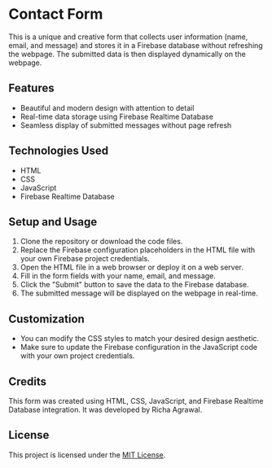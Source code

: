 # Contact Form

This is a unique and creative form that collects user information (name, email, and message) and stores it in a Firebase database without refreshing the webpage. The submitted data is then displayed dynamically on the webpage.

## Features

- Beautiful and modern design with attention to detail
- Real-time data storage using Firebase Realtime Database
- Seamless display of submitted messages without page refresh

## Technologies Used

- HTML
- CSS
- JavaScript
- Firebase Realtime Database

## Setup and Usage

1. Clone the repository or download the code files.
2. Replace the Firebase configuration placeholders in the HTML file with your own Firebase project credentials.
3. Open the HTML file in a web browser or deploy it on a web server.
4. Fill in the form fields with your name, email, and message.
5. Click the "Submit" button to save the data to the Firebase database.
6. The submitted message will be displayed on the webpage in real-time.

## Customization

- You can modify the CSS styles to match your desired design aesthetic.
- Make sure to update the Firebase configuration in the JavaScript code with your own project credentials.

## Credits

This form was created using HTML, CSS, JavaScript, and Firebase Realtime Database integration. It was developed by Richa Agrawal.

## License

This project is licensed under the [MIT License](LICENSE).

